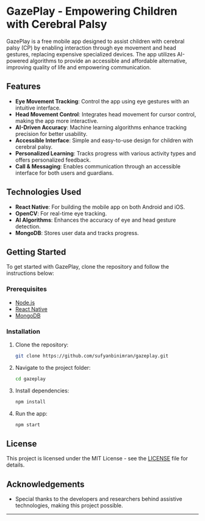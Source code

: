 
# GazePlay - Empowering Children with Cerebral Palsy

GazePlay is a free mobile app designed to assist children with cerebral palsy (CP) by enabling interaction through eye movement and head gestures, replacing expensive specialized devices. The app utilizes AI-powered algorithms to provide an accessible and affordable alternative, improving quality of life and empowering communication.

## Features
- **Eye Movement Tracking**: Control the app using eye gestures with an intuitive interface.
- **Head Movement Control**: Integrates head movement for cursor control, making the app more interactive.
- **AI-Driven Accuracy**: Machine learning algorithms enhance tracking precision for better usability.
- **Accessible Interface**: Simple and easy-to-use design for children with cerebral palsy.
- **Personalized Learning**: Tracks progress with various activity types and offers personalized feedback.
- **Call & Messaging**: Enables communication through an accessible interface for both users and guardians.

## Technologies Used
- **React Native**: For building the mobile app on both Android and iOS.
- **OpenCV**: For real-time eye tracking.
- **AI Algorithms**: Enhances the accuracy of eye and head gesture detection.
- **MongoDB**: Stores user data and tracks progress.

## Getting Started
To get started with GazePlay, clone the repository and follow the instructions below:

### Prerequisites
- [Node.js](https://nodejs.org/)
- [React Native](https://reactnative.dev/docs/environment-setup)
- [MongoDB](https://www.mongodb.com/)

### Installation
1. Clone the repository:
    ```bash
    git clone https://github.com/sufyanbinimran/gazeplay.git
    ```

2. Navigate to the project folder:
    ```bash
    cd gazeplay
    ```

3. Install dependencies:
    ```bash
    npm install
    ```

4. Run the app:
    ```bash
    npm start
    ```


## License
This project is licensed under the MIT License - see the [LICENSE](LICENSE) file for details.

## Acknowledgements
- Special thanks to the developers and researchers behind assistive technologies, making this project possible.

---

